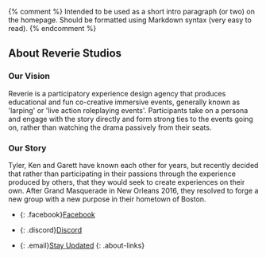 {% comment %}
Intended to be used as a short intro paragraph (or two) on the homepage.
Should be formatted using Markdown syntax (very easy to read).
{% endcomment %}

## About Reverie Studios

### Our Vision

Reverie is a participatory experience design agency that produces educational and fun co-creative immersive events, generally known as 'larping' or 'live action roleplaying events'. Participants take on a persona and engage with the story directly and form strong ties to the events going on, rather than watching the drama passively from their seats.

### Our Story

Tyler, Ken and Garett have known each other for years, but recently decided that rather than participating in their passions through the experience produced by others, that they would seek to create experiences on their own. After Grand Masquerade in New Orleans 2016, they resolved to forge a new group with a new purpose in their hometown of Boston.

* {: .facebook}[Facebook][fb]

* {: .discord}[Discord][discord]

* {: .email}[Stay Updated][mailing-list]
{: .about-links}

[fb]: https://www.facebook.com/reveriestudiosllc/
[discord]: https://discord.gg/mg7Rq9fA46
[mailing-list]:	/contact
[events]: /events/schedule/
[faq]: /about/larp/
[staff]: /about/studio
